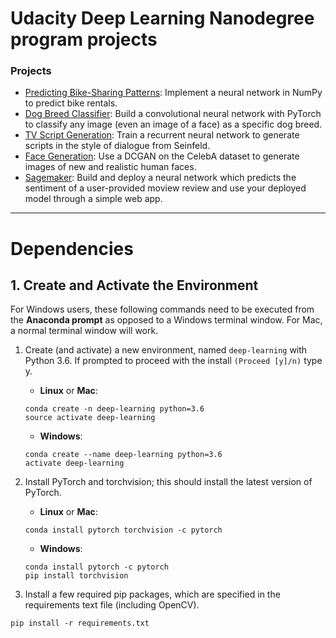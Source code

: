 # Udacity Deep Learning Nanodegree program projects

### Projects

* [Predicting Bike-Sharing Patterns](https://github.com/Pavelko007/udacity-deep-learning-ND-projects/tree/master/project-bikesharing): Implement a neural network in NumPy to predict bike rentals.
* [Dog Breed Classifier](https://github.com/Pavelko007/udacity-deep-learning-ND-projects/tree/master/project-dog-classification): Build a convolutional neural network with PyTorch to classify any image (even an image of a face) as a specific dog breed.
* [TV Script Generation](https://github.com/Pavelko007/udacity-deep-learning-ND-projects/tree/master/project-tv-script-generation): Train a recurrent neural network to generate scripts in the style of dialogue from Seinfeld.
* [Face Generation](https://github.com/Pavelko007/udacity-deep-learning-ND-projects/tree/master/project-face-generation): Use a DCGAN on the CelebA dataset to generate images of new and realistic human faces.
* [Sagemaker](https://github.com/Pavelko007/udacity-deep-learning-ND-projects/tree/master/project-sagemaker): Build and deploy a neural network which predicts the sentiment of a user-provided moview review and use your deployed model through a simple web app.

---

# Dependencies


## 1. Create and Activate the Environment

For Windows users, these following commands need to be executed from the **Anaconda prompt** as opposed to a Windows terminal window. For Mac, a normal terminal window will work. 

1. Create (and activate) a new environment, named `deep-learning` with Python 3.6. If prompted to proceed with the install `(Proceed [y]/n)` type y.

	- __Linux__ or __Mac__: 
	```
	conda create -n deep-learning python=3.6
	source activate deep-learning
	```
	- __Windows__: 
	```
	conda create --name deep-learning python=3.6
	activate deep-learning
	```
	
2. Install PyTorch and torchvision; this should install the latest version of PyTorch.
	
	- __Linux__ or __Mac__: 
	```
	conda install pytorch torchvision -c pytorch 
	```
	- __Windows__: 
	```
	conda install pytorch -c pytorch
	pip install torchvision
	```

3. Install a few required pip packages, which are specified in the requirements text file (including OpenCV).
```
pip install -r requirements.txt
```
